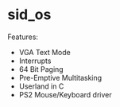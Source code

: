 # sid_os

Features:
- VGA Text Mode
- Interrupts
- 64 Bit Paging
- Pre-Emptive Multitasking
- Userland in C
- PS2 Mouse/Keyboard driver


